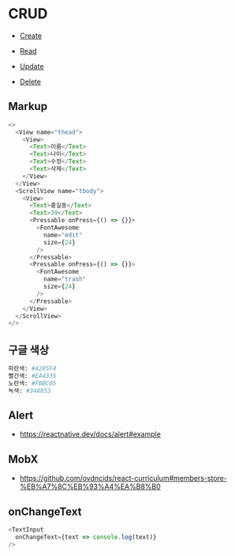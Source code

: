 # CRUD

* [Create](https://ovdncids.github.io/react-native-curriculum/crud/create.png)

* [Read](https://ovdncids.github.io/react-native-curriculum/crud/read.png)

* [Update](https://ovdncids.github.io/react-native-curriculum/crud/update.png)

* [Delete](https://ovdncids.github.io/react-native-curriculum/crud/delete.png)

## Markup
```js
<>
  <View name="thead">
    <View>
      <Text>이름</Text>
      <Text>나이</Text>
      <Text>수정</Text>
      <Text>삭제</Text>
    </View>
  </View>
  <ScrollView name="tbody">
    <View>
      <Text>홍길동</Text>
      <Text>39</Text>
      <Pressable onPress={() => {}}>
        <FontAwesome
          name="edit"
          size={24}
        />
      </Pressable>
      <Pressable onPress={() => {}}>
        <FontAwesome
          name="trash"
          size={24}
        />
      </Pressable>
    </View>
  </ScrollView>
</>
```

## 구글 색상
```sh
파란색: #4285F4
빨간색: #EA4335
노란색: #FBBC05
녹색: #34A853
```

## Alert
* https://reactnative.dev/docs/alert#example

## MobX
* https://github.com/ovdncids/react-curriculum#members-store-%EB%A7%8C%EB%93%A4%EA%B8%B0

## onChangeText
```js
<TextInput
  onChangeText={text => console.log(text)}
/>
```
